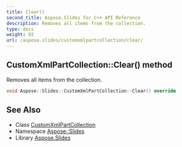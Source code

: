```yaml
---
title: Clear()
second_title: Aspose.Slides for C++ API Reference
description: Removes all items from the collection.
type: docs
weight: 92
url: /aspose.slides/customxmlpartcollection/clear/
---
```

## CustomXmlPartCollection::Clear() method


Removes all items from the collection.

```cpp
void Aspose::Slides::CustomXmlPartCollection::Clear() override
```

## See Also

* Class [CustomXmlPartCollection](../)
* Namespace [Aspose::Slides](../../)
* Library [Aspose.Slides](../../../)